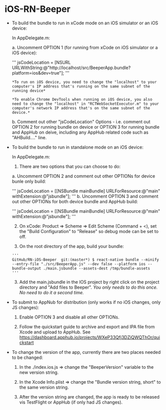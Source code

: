 # iOS-RN-Beeper

- To build the bundle to run in xCode mode on an iOS simulator or an iOS device:

  In AppDelegate.m:

    a. Uncomment OPTION 1 (for running from xCode on iOS simulator or a iOS device):  

     '''
     jsCodeLocation = [NSURL URLWithString:@"http://localhost/src/BeeperApp.bundle?platform=ios&dev=true"];
     '''

      *To run on iOS device, you need to change the "localhost" to your computer's IP address that's running on the same subnet of the running device*

      *To enable Chrome DevTools when running on iOS device, you also need to change the "localhost" in "RCTWebSocketExecutor.m" to your computer's network IP address that's on the same subnet of the device.*

    b. Comment out other "jsCodeLocation" Options - i.e. comment out OPTION 2 for running bundle on device or OPTION 3 for running bundle and AppHub on deive, including any AppHub related code such as "AHBuild...." line.

- To build the bundle to run in standalone mode on an iOS device:

  In AppDelegate.m:

    1. There are two options that you can choose to do:

     a. Uncomment OPTION 2 and comment out other OPTIONs for device bunle only build:

     '''
     jsCodeLocation = [[NSBundle mainBundle] URLForResource:@"main" withExtension:@"jsbundle"];
     '''
     b. Uncomment OPTION 3 and comment out other OPTIONs for both device bundle and AppHub build:

     '''
     jsCodeLocation = [[NSBundle mainBundle] URLForResource:@"main" withExtension:@"jsbundle"];
     '''

    2. On xCode:  Product => Scheme => Edit Scheme (Command + <), set the "Build Configuration" to "Release" so debug mode can be set to off.  

    2. On the root directory of the app, build your bundle:

      '''
      GitHub/RN-iOS-Beeper  git:(master*) $ react-native bundle --minify --entry-file "./src/BeeperApp.js" --dev false --platform ios --bundle-output ./main.jsbundle --assets-dest /tmp/bundle-assets
      '''

    3. Add the main.jsbundle in the IOS project by right click on the project directory and "Add files to Beeper".   *You only needs to do this once.  No need to do it a second time.*

- To submit to AppNub for distribution (only works if no iOS changes, only JS changes):

  1. Enable OPTION 3 and disable all other OPTIONs.

  2. Follow the quickstart guide to archive and export and IPA file from Xcode and upload to AppHub.  See https://dashboard.apphub.io/projects/WXeP33Qfj3DZiQWQThOr/quickstart

- To change the version of the app, currently there are two places needed to be changed:

  1. In the ./index.ios.js => change the "BeeperVersion" variable to the new version string.

  2. In the Xcode Info.plist => change the "Bundle version string, short" to the same version string.

  3. After the version string are changed, the app is ready to be released vis TestFlight or AppHub (if only had JS changes).
